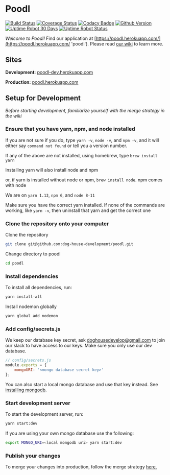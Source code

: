 # Poodl

[![Build Status](https://travis-ci.org/dog-house-development/poodl.svg?branch=dev)](https://travis-ci.org/dog-house-development/poodl)
[![Coverage Status](https://coveralls.io/repos/github/dog-house-development/poodl/badge.svg?branch=dev&service=github)](https://coveralls.io/github/dog-house-development/poodl?branch=dev&service=github)
[![Codacy Badge](https://api.codacy.com/project/badge/Grade/63b5098b43bc458ea3e5ef8de9f5bc8b)](https://www.codacy.com/app/DogHouseDevelopment/poodl?utm_source=github.com&utm_medium=referral&utm_content=dog-house-development/poodl&utm_campaign=Badge_Grade)
[![Github Version](https://img.shields.io/github/release/dog-house-development/poodl.svg?style=flat)](https://github.com/dog-house-development/poodl/releases)
[![Uptime Robot 30 Days](https://img.shields.io/uptimerobot/ratio/m781947640-2764269a69a56d48f8edc5db.svg?style=flat)](https://poodl.herokuapp.com/)
[![Uptime Robot Status](https://img.shields.io/uptimerobot/status/m781947640-2764269a69a56d48f8edc5db.svg?style=flat)](https://poodl.herokuapp.com/)

_Welcome to Poodl!_ Find our application at [https://poodl.herokuapp.com/](https://poodl.herokuapp.com/ 'poodl'). Please read [our wiki](https://github.com/dog-house-development/poodl/wiki 'poodl wiki') to learn more.

## Sites

**Development:** [poodl-dev.herokuapp.com](http://poodl-dev.herokuapp.com/)

**Production:** [poodl.herokuapp.com](http://poodl-dev.herokuapp.com/)

## Setup for Development

_Before starting development, familiarize yourself with
the merge strategy in the wiki_

### Ensure that you have yarn, npm, and node installed

If you are not sure if you do, type `yarn -v`, `node -v`,
and `npm -v`, and it will either say `command not found`
or tell you a version number.

If any of the above are not installed, using homebrew,
type `brew install yarn`

Installing yarn will also install node and npm

or, if yarn is installed without node or npm,
`brew install node`. npm comes with node

We are on `yarn 1.13`, `npm 6`, and `node 8-11`

Make sure you have the correct yarn installed.
If none of the commands are working, like `yarn -v`,
then uninstall that yarn and get the correct one

### Clone the repository onto your computer

Clone the repository

```bash
git clone git@github.com:dog-house-development/poodl.git
```

Change directory to poodl

```bash
cd poodl
```

### Install dependencies

To install all dependencies, run:

```bash
yarn install-all
```

Install nodemon globally

```bash
yarn global add nodemon
```

### Add config/secrets.js
We keep our database key secret, ask doghousedevelop@gmail.com to join our slack to have access to our keys. 
Make sure you only use our dev database.

```js
// config/secrets.js
module.exports = {
    mongoURI: '<mongo database secret key>'
};
```
You can also start a local mongo database and use that key instead. See [installing mongodb](https://docs.mongodb.com/manual/installation/).

### Start development server

To start the development server, run:

```bash
yarn start:dev
```

If you are using your own mongo database use the following:

```bash
export MONGO_URI=<local mongodb uri> yarn start:dev
```

### Publish your changes

To merge your changes into production, follow the
merge strategy
[here.](https://github.com/dog-house-development/poodl/wiki/Git-Merging-Strategy)
